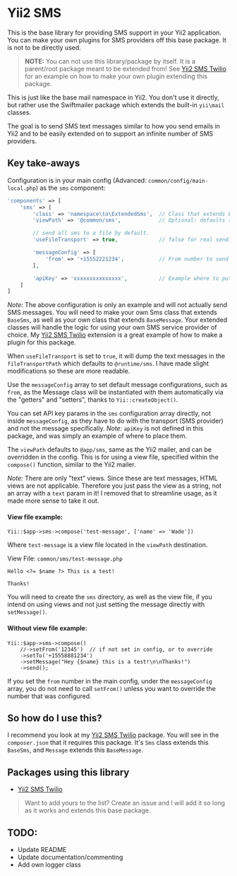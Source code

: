 # Yii2 SMS

This is the base library for providing SMS support in your Yii2 application. You can make your own plugins for SMS providers off this base package. It is not to be directly used.

> **NOTE:** You can not use this library/package by itself. It is a parent/root package meant to be extended from! See [Yii2 SMS Twilio](https://github.com/kamran377/yii2-sms-twilio) for an example on how to make your own plugin extending this package.

This is just like the base mail namespace in Yii2. You don't use it directly, but rather use the Swiftmailer package which extends the built-in `yii\mail` classes.

The goal is to send SMS text messages similar to how you send emails in Yii2 and to be easily extended on to support an infinite number of SMS providers.


## Key take-aways

Configuration is in your main config (Advanced: `common/config/main-local.php`) as the `sms` component:

```php
'components' => [
    'sms' => [
        'class' => 'namespace\to\ExtendedSms',  // Class that extends BaseSms
        'viewPath' => '@common/sms',            // Optional: defaults to '@app/sms'

        // send all sms to a file by default.
        'useFileTransport' => true,             // false for real sending

        'messageConfig' => [
            'from' => '+15552221234',           // From number to send from
        ],

        'apiKey' => 'xxxxxxxxxxxxxxx',          // Example where to put keys
    ]
]
```

*Note:* The above configuration is only an example and will not actually send SMS messages. You will need to
make your own Sms class that extends `BaseSms`, as well as your own class that extends `BaseMessage`. Your extended
classes will handle the logic for using your own SMS service provider of choice. My [Yii2 SMS Twilio](https://github.com/kamran377/yii2-sms-twilio) extension is a great example of how to make a plugin for this package.

When `useFileTransport` is set to `true`, it will dump the text messages in the `fileTransportPath` which defaults to `@runtime/sms`. I have made slight modifications so these are more readable.

Use the `messageConfig` array to set default message configurations, such as `from`, as the Message class
will be instantiated with them automatically via the "getters" and "setters", thanks to `Yii::createObject()`.

You can set API key params in the `sms` configuration array directly, not inside `messageConfig`, as they have to do with
the transport (SMS provider) and not the message specifically. *Note:* `apiKey` is not defined in this package, and was
simply an example of where to place them.

The `viewPath` defaults to `@app/sms`, same as the Yii2 mailer, and can be overridden in the config. This is for using a view file, specified within the `compose()` function, similar to the Yii2 mailer.

*Note:* There are only "text" views. Since these are text messages, HTML views are not applicable. Therefore you just pass the view as a string, not an array with a `text` param in it! I removed that to streamline usage, as it made more sense to take it out.

#### View file example:

    Yii::$app->sms->compose('test-message', ['name' => 'Wade'])

Where `test-message` is a view file located in the `viewPath` destination.

View File: `common/sms/test-message.php`

```
Hello <?= $name ?> This is a test!

Thanks!
```

You will need to create the `sms` directory, as well as the view file, if you intend on using views and not just setting the message directly with `setMessage()`.

#### Without view file example:

    Yii::$app->sms->compose()
        //->setFrom('12345')  // if not set in config, or to override
        ->setTo('+15558881234')
        ->setMessage("Hey {$name} this is a test!\n\nThanks!")
        ->send();

If you set the `from` number in the main config, under the `messageConfig` array, you do not need to call `setFrom()` unless you want to override the number that was configured.

## So how do I use this?

I recommend you look at my [Yii2 SMS Twilio](https://github.com/kamran377/yii2-sms-twilio) package. You will see in the
`composer.json` that it requires this package. It's `Sms` class extends this `BaseSms`, and `Message` extends this `BaseMessage`.

## Packages using this library

 - [Yii2 SMS Twilio](https://github.com/kamran377/yii2-sms-twilio)

> Want to add yours to the list? Create an issue and I will add it so long as it works and extends this base package.

## TODO:

 - Update README
 - Update documentation/commenting
 - Add own logger class

